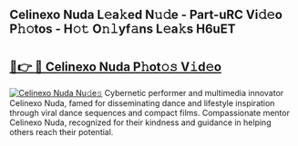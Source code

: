 ## Celinexo Nuda L𝚎a𝚔ed N𝚞𝚍e - Part-uRC Vi𝚍𝚎o P𝚑𝚘tos - H𝚘𝚝 O𝚗𝚕yf𝚊ns L𝚎a𝚔s H6uET

# <h2><a href="http://kf33ua0.oniu.top/?m=Celinexo+Nuda">🔗👉 🔴 Celinexo Nuda P𝚑ot𝚘𝚜 V𝚒d𝚎o</a></h2>

[![Celinexo Nuda Nu𝚍e𝚜](https://i.imgur.com/0qMVB7G.gif)](http://kf33ua0.oniu.top/?m=Celinexo+Nuda)
Cybernetic performer and multimedia innovator Celinexo Nuda, famed for disseminating dance and lifestyle inspiration through viral dance sequences and compact films. Compassionate mentor Celinexo Nuda, recognized for their kindness and guidance in helping others reach their potential.  
